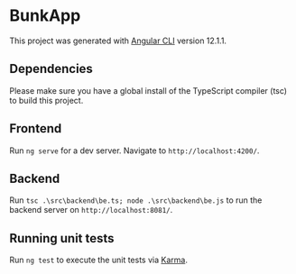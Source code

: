 # BunkApp

This project was generated with [Angular CLI](https://github.com/angular/angular-cli) version 12.1.1.

## Dependencies

Please make sure you have a global install of the TypeScript compiler (tsc) to build this project.

## Frontend

Run `ng serve` for a dev server. Navigate to `http://localhost:4200/`.

## Backend

Run `tsc .\src\backend\be.ts; node .\src\backend\be.js` to run the backend server on `http://localhost:8081/`.

## Running unit tests

Run `ng test` to execute the unit tests via [Karma](https://karma-runner.github.io).
